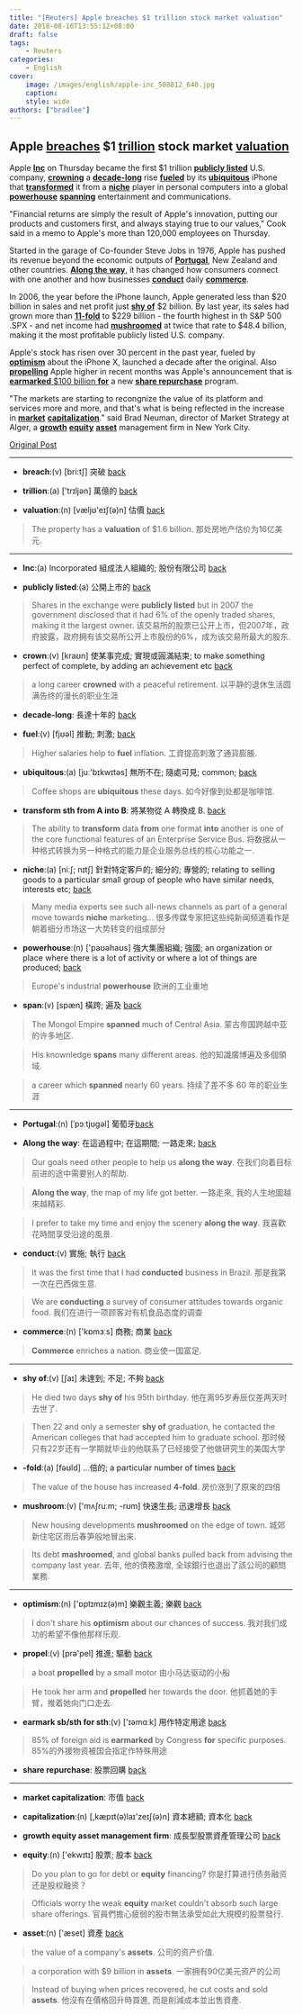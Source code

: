 ```yaml
---
title: "[Reuters] Apple breaches $1 trillion stock market valuation"
date: 2018-08-16T13:55:12+08:00
draft: false
tags:
    - Reuters
categories:
    - English
cover:
    image: /images/english/apple-inc_508812_640.jpg
    caption:
    style: wide
authors: ["bradlee"]
---
```

## Apple [breaches](#breaches)<a name="breaches_"></a> $1 [trillion](#trillion)<a name="trillion_"></a> stock market [valuation](#valuation)<a name="valuation_"></a>

Apple [**Inc**](#inc)<a name="inc_"></a> on Thursday became the first $1 trillion [**publicly listed**](#publiclylisted)<a name="publiclylisted_"></a> U.S. company, [**crowning**](#crowning)<a name="crowning_"></a> a [**decade-long**](#decadelong)<a name="decadelong_"></a> rise [**fueled**](#fueled)<a name="fueled_"></a> by its
[**ubiquitous**](#ubiquitous)<a name="ubiquitous_"></a> iPhone
that [**transformed**](#transform)<a name="transform_"></a> it from a [**niche**](#niche)<a name="niche_"></a> player in personal computers into a global [**powerhouse**](#powerhouse)<a name="powerhouse_"></a> [**spanning**](#spanning)<a name="spanning_"></a> entertainment and communications.

"Financial returns are simply the result of Apple's innovation, putting our products and customers first, and always staying true to our values," Cook said in a memo to Apple's more than 120,000 employees on Thursday.

Started in the garage of Co-founder Steve Jobs in 1976, Apple has pushed its revenue beyond the economic outputs of [**Portugal**](#portugal)<a name="portugal_"></a>, New Zealand and other countries. [**Along the way**](#along)<a name="along_"></a>, it has changed how consumers connect with one another and how businesses [**conduct**](#conduct)<a name="conduct_"></a> daily [**commerce**](#commerce)<a name="commerce_"></a>.

In 2006, the year before the iPhone launch, Apple generated less than $20 billion in sales and net profit just [**shy of**](#shy)<a name="shy_"></a> $2 billion. By last year, its sales had grown more than [**11-fold**](#fold)<a name="fold_"></a> to $229 billion - the fourth highest in th S&P 500 .SPX - and net income had [**mushroomed**](#mushroomed)<a name="mushroomed_"></a> at twice that rate to $48.4 billion, making it the most profitable publicly listed U.S. company.

Apple's stock has risen over 30 percent in the past year, fueled by [**optimism**](#optimism)<a name="optimism_"></a> about the iPhone X, launched a decade after the original. Also [**propelling**](#propelling)<a name="propelling_"></a> Apple higher in recent months was Apple's announcement that is [**earmarked** $100 billion **for**](#earmarked)<a name="earmarked_"></a> a new [**share repurchase**](#earmarked)<a name="earmarked_"></a> program.

"The markets are starting to recongnize the value of its platform and services more and more, and that's what is being reflected in the increase in [**market**](#mc)<a name="mc_"></a> [**capitalization**](#capitalization)<a name="capitalization_"></a>." said Brad Neuman, director of Market Strategy at Alger, a [**growth**](#geamf)<a name="geamf_"></a> [**equity**](#equity)<a name="equity_"></a> [**asset**](#asset)<a name="asset_"></a> management firm in New York City.

[Original Post](https://www.reuters.com/article/us-apple-stocks-trillion/apple-hits-1-trillion-stock-market-valuation-idUSKBN1KN2BE)

---
- <a name="breaches"></a>**breach**:(v) [bri:tʃ] 突破 [back](#breaches_)

- <a name="trillion"></a>**trillion**:(a) ['trɪljən] 萬億的 [back](#trillion_)

- <a name="valuation"></a>**valuation**:(n) [væljʊ'eɪʃ(ə)n] 估價 [back](#valuation_)

> The property has a **valuation** of $1.6 billion. 那处房地产估价为16亿美元.

---
- <a name="inc"></a>**Inc**:(a) Incorporated 組成法人組織的; 股份有限公司 [back](#inc_)

- <a name="publiclylisted"></a>**publicly listed**:(a) 公開上市的 [back](#publiclylisted_)

> Shares in the exchange were **publicly listed** but in 2007 the government disclosed that it had 6% of the openly traded shares, making it the largest owner. 该交易所的股票已公开上市，但2007年，政府披露，政府拥有该交易所公开上市股份的6%，成为该交易所最大的股东.

- <a name="crowning"></a>**crown**:(v) [kraʊn] 使某事完成; 實現或圓滿結束; to make something perfect of complete, by adding an achievement etc  [back](#crowning_)

> a long career **crowned** with a peaceful retirement. 以平静的退休生活圆满告终的漫长的职业生涯

- <a name="decadelong"></a>**decade-long**: 長達十年的 [back](#decadelong_)

- <a name="fueled"></a>**fuel**:(v) [fjʊəl] 推動; 刺激;  [back](#fueled_)

> Higher salaries help to **fuel** inflation.
工資提高刺激了通貨膨脹.

- <a name="ubiquitous"></a>**ubiquitous**:(a) [juː'bɪkwɪtəs] 無所不在; 隨處可見; common; [back](#ubiquitous_)

> Coffee shops are **ubiquitous** these days. 如今好像到处都是咖啡馆.

- <a name="transform"></a>**transform sth from A into B**: 將某物從 A 轉換成 B. [back](#transform_)

> The ability to **transform** data **from** one format **into** another is one of the core functional features of an Enterprise Service Bus.
将数据从一种格式转换为另一种格式的能力是企业服务总线的核心功能之一.

- <a name="niche"></a>**niche**:(a) [niːʃ; nɪtʃ] 針對特定客戶的; 細分的; 專營的; relating to selling goods to a particular small group of people who have similar needs, interests etc; [back](#niche_)

> Many media experts see such all-news channels as part of a general move towards **niche** marketing... 很多传媒专家把这些纯新闻频道看作是朝着细分市场这一大势转变的组成部分

- <a name="powerhouse"></a>**powerhouse**:(n) ['paʊəhaʊs] 強大集團組織; 強國; an organization or place where there is a lot of activity or where a lot of things are produced; [back](#powerhouse_)

> Europe's industrial **powerhouse** 欧洲的工业重地

- <a name="spanning"></a>**span**:(v) [spæn] 橫跨; 遍及 [back](#spanning_)

> The Mongol Empire **spanned** much of Central Asia. 蒙古帝国跨越中亚的许多地区.

> His knownledge **spans** many different areas.
他的知識廣博遍及多個領域.

> a career which **spanned** nearly 60 years.
持续了差不多 60 年的职业生涯

---
- <a name="portugal"></a>**Portugal**:(n) [ˈpɔːtjʊɡəl] 葡萄牙[back](#portugal_)

- <a name="along"></a>**Along the way**: 在這過程中; 在這期間; 一路走來;  [back](#along_)

> Our goals need other people to help us **along the way**. 在我们向着目标前进的途中需要别人的帮助.

> **Along the way**, the map of my life got better.
一路走來, 我的人生地圖越來越精彩.

> I prefer to take my time and enjoy the scenery **along the way**.
我喜歡花時間享受沿途的風景.

- <a name="conduct"></a>**conduct**:(v) 實施; 執行 [back](#conduct_)

> It was the first time that I had **conducted** business in Brazil. 那是我第一次在巴西做生意.

> We are **conducting** a survey of consumer attitudes towards organic food. 我们在进行一项顾客对有机食品态度的调查

- <a name="commerce"></a>**commerce**:(n) ['kɒmɜːs] 商務; 商業 [back](#commerce_)

> **Commerce** enriches a nation. 商业使一国富足.

---
- <a name="shy"></a>**shy of**:(v) [ʃaɪ] 未達到; 不足; 不夠 [back](#shy_)

> He died two days **shy of** his 95th birthday. 他在离95岁寿辰仅差两天时去世了.

> Then 22 and only a semester **shy of** graduation, he contacted the American colleges that had accepted him to graduate school. 那时候只有22岁还有一学期就毕业的他联系了已经接受了他做研究生的美国大学

- <a name="fold"></a>**-fold**:(a) [fəʊld] ...倍的; a particular number of times [back](#fold_)

> The value of the house has increased **4-fold**. 房价涨到了原来的四倍

- <a name="mushroomed"></a>**mushroom**:(v) ['mʌʃruːm; -rʊm] 快速生長; 迅速增長 [back](#mushroomed_)

> New housing developments **mushroomed** on the edge of town. 城郊新住宅区雨后春笋般地冒出来.

> Its debt **mashroomed**, and global banks pulled back from advising the company last year.
去年, 他的債務激增, 全球銀行也退出了該公司的顧問業務.

---
- <a name="optimism"></a>**optimism**:(n) ['ɒptɪmɪz(ə)m] 樂觀主義; 樂觀 [back](#optimism_)

> I don't share his **optimism** about our chances of success. 我对我们成功的希望不像他那样乐观.

- <a name="propelling"></a>**propel**:(v) [prə'pel] 推進; 驅動 [back](#propelling_)

> a boat **propelled** by a small motor 由小马达驱动的小船

> He took her arm and **propelled** her towards the door. 他抓着她的手臂，推着她向门口走去.

- <a name="earmarked"></a>**earmark sb/sth for sth**:(v) ['ɪəmɑːk] 用作特定用途 [back](#earmarked_)

> 85% of foreign aid is **earmarked** by Congress **for** specific purposes. 85%的外援物资被国会指定作特殊用途

- <a name="sharerepurchase"></a>**share repurchase**: 股票回購 [back](#sharerepurchase_)

---
- <a name="mc"></a>**market capitalization**: 市值 [back](#mc_)

- <a name="capitalization"></a>**capitalization**:(n) [,kæpɪt(ə)laɪ'zeɪʃ(ə)n] 資本總額; 資本化 [back](#capitalization_)

- <a name="geamf"></a>**growth equity asset management firm**: 成長型股票資產管理公司 [back](#geamf_)

- <a name="equity"></a>**equity**:(n) ['ekwɪtɪ] 股票; 股本 [back](#equity_)

> Do you plan to go for debt or **equity** financing?
你是打算进行债务融资还是股权融资？

> Officials worry the weak **equity** market couldn't absorb such large share offerings.
官員們擔心疲弱的股市無法承受如此大規模的股票發行.

- <a name="asset"></a>**asset**:(n) ['æset] 資產 [back](#asset_)

> the value of a company's **assets**. 公司的资产价值.

> a corporation with $9 billion in **assets**. 一家拥有90亿美元资产的公司

> Instead of buying when prices recovered, he cut costs and sold **assets**.
他沒有在價格回升時買進, 而是削減成本並出售資產.
